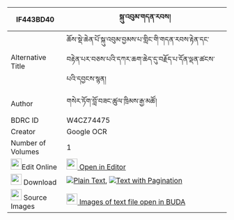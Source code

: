 |IF443BD40|སྐུ་འབུམ་གདན་རབས། 
| --- | --- 
|Alternative Title |ཆོས་སྡེ་ཆེན་པོ་སྐུ་འབུམ་བྱམས་པ་གླིང་གི་གདན་རབས་རྟེན་དང་བརྟེན་པར་བཅས་པའི་དཀར་ཆག་ཆེད་དུ་བརྗོད་པ་དོན་ལྡན་ཚངས་པའི་དབྱངས་སྙན།
|Author| གསེར་ཏོག་བློ་བཟང་ཚུལ་ཁྲིམས་རྒྱ་མཚོ།
|BDRC ID | W4CZ74475
|Creator | Google OCR
|Number of Volumes| 1
|<img width="25" src="https://img.icons8.com/color/25/000000/edit-property.png">Edit Online| [<img width="25" src="https://avatars.githubusercontent.com/u/45091458?s=200&v=4"> Open in Editor](http://editor.openpecha.org/IF443BD40)
|<img width="25" src="https://img.icons8.com/fluent/48/000000/download-2.png"/>  Download | [![](https://img.icons8.com/color/20/000000/txt.png)Plain Text](https://github.com/Openpecha/IF443BD40/releases/download/v2/kubum_denrab_plain_IF443BD40.zip), [![](https://img.icons8.com/color/20/000000/txt.png)Text with Pagination](https://github.com/Openpecha/IF443BD40/releases/download/v2/kubum_denrab_pages_IF443BD40.zip)
|<img width="25" src="https://img.icons8.com/plasticine/100/000000/pictures-folder.png"/>  Source Images | [<img width="25" src="https://library.bdrc.io/icons/BUDA-small.svg"> Images of text file open in BUDA](https://library.bdrc.io/show/bdr:W4CZ74475)
